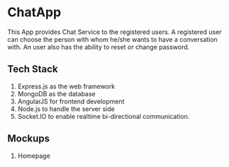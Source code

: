 # ChatApp
This App provides Chat Service to the registered users. A registered user can choose the person with whom he/she wants to have a conversation with. An user also has the ability to reset or change password.
## Tech Stack
1. Express.js as the web framework
2. MongoDB as the database
3. AngularJS for frontend development
4. Node.js to handle the server side
5. Socket.IO to enable realtime bi-directional communication.
## Mockups
1. Homepage
